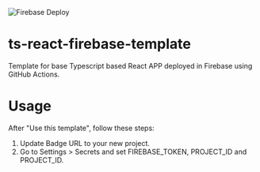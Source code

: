 ![Firebase Deploy](https://github.com/christianwong/ts-react-firebase-template/workflows/Firebase%20Deploy/badge.svg)

# ts-react-firebase-template
Template for base Typescript based React APP deployed in Firebase using GitHub Actions.

# Usage

After "Use this template", follow these steps:
1. Update Badge URL to your new project.
1. Go to Settings > Secrets and set FIREBASE_TOKEN, PROJECT_ID and PROJECT_ID.
